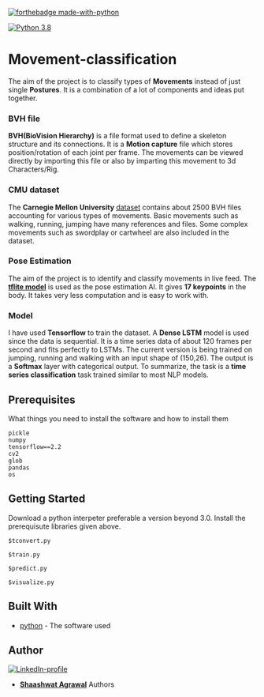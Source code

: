 [![forthebadge made-with-python](http://ForTheBadge.com/images/badges/made-with-python.svg)](https://www.python.org/)

[![Python 3.8](https://img.shields.io/badge/python-3.8-green.svg)](https://www.python.org/downloads/release/python-380/) 

# Movement-classification
The aim of the project is to classify types of **Movements** instead of just single **Postures**. It is a combination of a lot of components and ideas put together.

### BVH file
 **BVH(BioVision Hierarchy)** is a file format used to define a skeleton structure and its connections. It is a **Motion capture** file which stores position/rotation of each joint per frame. The movements can be viewed directly by importing this file or also by imparting this movement to 3d Characters/Rig.
 
 ### CMU dataset
 The **Carnegie Mellon University** [dataset](https://sites.google.com/a/cgspeed.com/cgspeed/motion-capture/cmu-bvh-conversion) contains about 2500 BVH files accounting for various types of movements. Basic movements such as walking, running, jumping have many references and files. Some complex movements such as swordplay or cartwheel are also included in the dataset.
 
 ### Pose Estimation
 The aim of the project is to identify and classify movements in live feed. The [**tflite model**](https://storage.googleapis.com/download.tensorflow.org/models/tflite/posenet_mobilenet_v1_100_257x257_multi_kpt_stripped.tflite) is used as the pose estimation AI. It gives **17 keypoints** in the body. It takes very less computation and is easy to work with.

### Model
I have used **Tensorflow** to train the dataset. A **Dense LSTM** model is used since the data is sequential. It is a time series data of about 120 frames per second and fits perfectly to LSTMs. The current version is being trained on jumping, running and walking with an input shape of (150,26). The output is a **Softmax** layer with categorical output. To summarize, the task is a **time series classification** task trained similar to most NLP models.

## Prerequisites

What things you need to install the software and how to install them

```
pickle
numpy
tensorflow==2.2
cv2
glob
pandas
os
```

## Getting Started

Download a python interpeter preferable a version beyond 3.0. Install the prerequisute libraries given above.

```
$tconvert.py

$train.py

$predict.py    

$visualize.py
```

## Built With

* [python](https://www.python.org/) - The software used
## Author
[![LinkedIn-profile](https://img.shields.io/badge/LinkedIn-Profile-teal.svg)](https://www.linkedin.com/in/shaashwat-agrawal-1904a117a/)

* [**Shaashwat Agrawal**](https://github.com/Shaashwat05) Authors 






